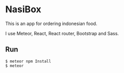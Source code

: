 # NasiBox

This is an app for ordering indonesian food.

I use Meteor, React, React router, Bootstrap and Sass.

## Run

```
$ meteor npm Install
$ meteor
```
